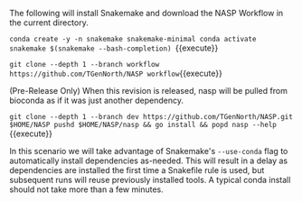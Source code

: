 The following will install Snakemake and download the NASP Workflow in the current directory.

`conda create -y -n snakemake snakemake-minimal
conda activate snakemake
$(snakemake --bash-completion)
`{{execute}}

`git clone --depth 1 --branch workflow https://github.com/TGenNorth/NASP workflow`{{execute}}

(Pre-Release Only) When this revision is released, nasp will be pulled from bioconda as if it was just another dependency.

`git clone --depth 1 --branch dev https://github.com/TGenNorth/NASP.git $HOME/NASP
pushd $HOME/NASP/nasp && go install && popd
nasp --help
`{{execute}}

In this scenario we will take advantage of Snakemake's `--use-conda` flag to automatically install dependencies as-needed. This will result in a delay as dependencies are installed the first time a Snakefile rule is used, but subsequent runs will reuse previously installed tools. A typical conda install should not take more than a few minutes.

